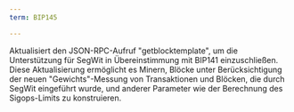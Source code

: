 ```yaml
---
term: BIP145

---
```

Aktualisiert den JSON-RPC-Aufruf "getblocktemplate", um die Unterstützung für SegWit in Übereinstimmung mit BIP141 einzuschließen. Diese Aktualisierung ermöglicht es Minern, Blöcke unter Berücksichtigung der neuen "Gewichts"-Messung von Transaktionen und Blöcken, die durch SegWit eingeführt wurde, und anderer Parameter wie der Berechnung des Sigops-Limits zu konstruieren.